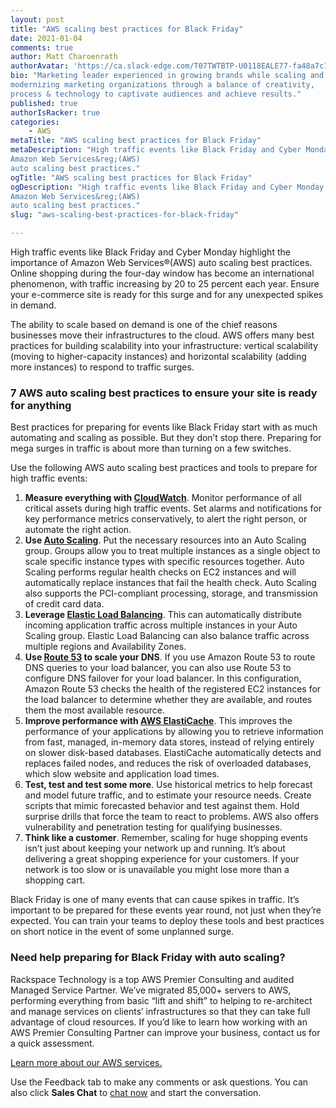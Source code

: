 ```yaml
---
layout: post
title: "AWS scaling best practices for Black Friday"
date: 2021-01-04
comments: true
author: Matt Charoenrath
authorAvatar: 'https://ca.slack-edge.com/T07TWTBTP-U0118EALE77-fa48a7c11b02-72'
bio: "Marketing leader experienced in growing brands while scaling and
modernizing marketing organizations through a balance of creativity,
process & technology to captivate audiences and achieve results."
published: true
authorIsRacker: true
categories:
    - AWS
metaTitle: "AWS scaling best practices for Black Friday"
metaDescription: "High traffic events like Black Friday and Cyber Monday highlight the importance of
Amazon Web Services&reg;(AWS)
auto scaling best practices."
ogTitle: "AWS scaling best practices for Black Friday"
ogDescription: "High traffic events like Black Friday and Cyber Monday highlight the importance of
Amazon Web Services&reg;(AWS)
auto scaling best practices."
slug: "aws-scaling-best-practices-for-black-friday"

---
```


High traffic events like Black Friday and Cyber Monday highlight the importance of
Amazon Web Services&reg;(AWS)
auto scaling best practices. Online shopping during the four-day window
has become an international phenomenon, with traffic increasing by 20 to 25 percent each year.
Ensure your e-commerce site is ready for this surge and for any unexpected spikes in demand.

<!--more-->
The ability to scale based on demand is one of the chief reasons businesses move their infrastructures to
the cloud. AWS offers many best practices for building scalability into your infrastructure: vertical
scalability (moving to higher-capacity instances) and horizontal scalability (adding more instances) to
respond to traffic surges.

### 7 AWS auto scaling best practices to ensure your site is ready for anything

Best practices for preparing for events like Black Friday start with as much automating and
scaling as possible. But they don’t stop there. Preparing for mega surges
in traffic is about more than turning on a few switches.

Use the following AWS auto scaling best practices and tools to prepare for high traffic events:

1. **Measure everything with [CloudWatch](https://aws.amazon.com/cloudwatch/)**. Monitor performance of all critical
   assets during high traffic events. Set alarms and notifications for key performance metrics conservatively,
   to alert the right person, or automate the right action.
2. **Use [Auto Scaling](https://aws.amazon.com/autoscaling/)**. Put the necessary resources into an Auto Scaling group. Groups allow you
   to treat multiple instances as a single object to scale specific instance types with specific resources together.
   Auto Scaling performs regular health checks on EC2 instances and will automatically replace instances
   that fail the health check. Auto Scaling also supports the PCI-compliant processing, storage, and transmission of credit card data.
3. **Leverage [Elastic Load Balancing](https://aws.amazon.com/elasticloadbalancing)**.
   This can automatically distribute incoming application
   traffic across multiple instances in your Auto Scaling group. Elastic Load Balancing can also
   balance traffic across multiple regions and Availability Zones.
4. **Use [Route 53](https://aws.amazon.com/route53/) to scale your DNS**. If you use Amazon Route 53 to route DNS queries to your load balancer,
   you can also use Route 53 to configure DNS failover for your load balancer. In this configuration,
   Amazon Route 53 checks the health of the registered EC2 instances for the load balancer to determine
   whether they are available, and routes them the most available resource.
5. **Improve performance with [AWS ElastiCache](https://aws.amazon.com/elasticache/)**. This improves the performance of your applications by
   allowing you to retrieve information from fast, managed, in-memory data stores, instead of relying
   entirely on slower disk-based databases. ElastiCache automatically detects and replaces failed nodes,
   and reduces the risk of overloaded databases, which slow website and application load times.
6. **Test, test and test some more**. Use historical metrics to help forecast and model future traffic,
   and to estimate your resource needs. Create scripts that mimic forecasted behavior and
   test against them. Hold surprise drills that force the team to react to problems.
   AWS also offers vulnerability and penetration testing for qualifying businesses.
7. **Think like a customer**. Remember, scaling for huge shopping events isn’t just about keeping your network
   up and running. It’s about delivering a great shopping experience for your customers. If your network
   is too slow or is unavailable you might lose more than a shopping cart.

Black Friday is one of many events that can cause spikes in traffic. It’s important to be prepared for
these events year round, not just when they’re expected. You can train your teams to deploy
these tools and best practices on short notice in the event of some unplanned surge.

### Need help preparing for Black Friday with auto scaling?

Rackspace Technology is a top AWS Premier Consulting and audited Managed Service Partner. We’ve migrated 85,000+ servers
to AWS, performing everything from basic “lift and shift” to helping to re-architect and manage services
on clients’ infrastructures so that they can take full advantage of cloud resources. If you’d like to
learn how working with an AWS Premier Consulting Partner can improve your business, contact us for
a quick assessment.

<a class="cta purple" id="cta" href="https://www.rackspace.com/onica">Learn more about our AWS services.</a>

Use the Feedback tab to make any comments or ask questions. You can also click
**Sales Chat** to [chat now](https://www.rackspace.com/) and start the conversation.
